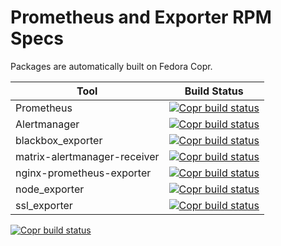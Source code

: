 Prometheus and Exporter RPM Specs
=================================

Packages are automatically built on Fedora Copr.

| Tool                         | Build Status |
| ---------------------------- | ------------- |
| Prometheus                   | [![Copr build status](https://copr.fedorainfracloud.org/coprs/lkiesow/prometheus/package/prometheus/status_image/last_build.png)](https://copr.fedorainfracloud.org/coprs/lkiesow/prometheus/package/prometheus/)
| Alertmanager                 | [![Copr build status](https://copr.fedorainfracloud.org/coprs/lkiesow/prometheus/package/alertmanager/status_image/last_build.png)](https://copr.fedorainfracloud.org/coprs/lkiesow/prometheus/package/alertmanager/)
| blackbox\_exporter           | [![Copr build status](https://copr.fedorainfracloud.org/coprs/lkiesow/prometheus/package/blackbox_exporter/status_image/last_build.png)](https://copr.fedorainfracloud.org/coprs/lkiesow/prometheus/package/blackbox_exporter/)
| matrix-alertmanager-receiver | [![Copr build status](https://copr.fedorainfracloud.org/coprs/lkiesow/prometheus/package/matrix-alertmanager-receiver/status_image/last_build.png)](https://copr.fedorainfracloud.org/coprs/lkiesow/prometheus/package/matrix-alertmanager-receiver/)
| nginx-prometheus-exporter    | [![Copr build status](https://copr.fedorainfracloud.org/coprs/lkiesow/prometheus/package/nginx-prometheus-exporter/status_image/last_build.png)](https://copr.fedorainfracloud.org/coprs/lkiesow/prometheus/package/nginx-prometheus-exporter/)
| node\_exporter               | [![Copr build status](https://copr.fedorainfracloud.org/coprs/lkiesow/prometheus/package/node_exporter/status_image/last_build.png)](https://copr.fedorainfracloud.org/coprs/lkiesow/prometheus/package/node_exporter/)
| ssl\_exporter                | [![Copr build status](https://copr.fedorainfracloud.org/coprs/lkiesow/prometheus/package/ssl_exporter/status_image/last_build.png)](https://copr.fedorainfracloud.org/coprs/lkiesow/prometheus/package/ssl_exporter/)
[![Copr build status](https://copr.fedorainfracloud.org/coprs/codyrobertson/Prometheus/package/node_exporter/status_image/last_build.png)](https://copr.fedorainfracloud.org/coprs/codyrobertson/Prometheus/package/node_exporter/)
